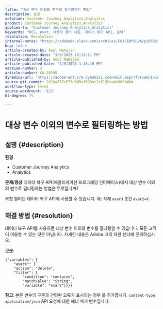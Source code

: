 ```yaml
---
title: "대상 변수 이외의 변수로 필터링하는 방법"
description: 설명
solution: Customer Journey Analytics,Analytics
product: Customer Journey Analytics,Analytics
applies-to: "Customer Journey Analytics,Analytics"
keywords: "KCS, evar, 사용자 정의 차원, 데이터 복구 API, 필터"
resolution: Resolution
internal-notes: "https://adobedx.slack.com/archives/C017ENYSLVA/p1663232879048209"
bug: false
article-created-by: Amol Mahajan
article-created-date: "3/9/2023 12:23:11 PM"
article-published-by: Amol Mahajan
article-published-date: "3/9/2023 1:18:16 PM"
version-number: 3
article-number: KA-20595
dynamics-url: "https://adobe-ent.crm.dynamics.com/main.aspx?forceUCI=1&pagetype=entityrecord&etn=knowledgearticle&id=fc6af221-75be-ed11-83ff-6045bd006704"
source-git-commit: 2820a787e57fb3d5ef683ac2c612bba4e068d464
workflow-type: tm+mt
source-wordcount: '123'
ht-degree: 7%

---
```


# 대상 변수 이외의 변수로 필터링하는 방법

## 설명 {#description}

<b>환경</b>
- Customer Journey Analytics
- Analytics



<b>문제/증상</b>
데이터 복구 API(애플리케이션 프로그래밍 인터페이스)에서 대상 변수 이외의 변수로 필터링하는 방법은 무엇입니까?

복합 필터는 데이터 복구 API에 사용할 수 있습니다. 예: 삭제 `evar3` 조건 `evar2=X`.


## 해결 방법 {#resolution}

데이터 복구 API를 사용하면 대상 변수 이외의 변수를 필터링할 수 있습니다. 모든 고객이 이용할 수 있는 것은 아닙니다. 자세한 내용은 Adobe 고객 지원 센터에 문의하십시오.<br>


<u><b>구문</b></u>:




```
{"variables": {
    "evarX": {
    "action": "delete",
    "filter": {
        "condition": "contains",
        "matchValue": "String",
        "variable": "evarY"}}}}
```






<b>참고</b>: 본문 변수의 구문과 관련된 오류가 표시되는 경우 를 추가합니다. `content-type: application/json` API 요청에 대한 헤더 매개 변수입니다.
